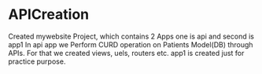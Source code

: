 # APICreation

Created mywebsite Project, which contains 2 Apps one is api and second is app1
In api app we Perform CURD operation on Patients Model(DB) through APIs. For that we created views, uels, routers etc.
app1 is created just for practice purpose.
